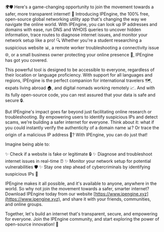🌍🛡️ Here's a game-changing opportunity to join the movement towards a safer, more transparent internet! 🚀 Introducing IPEngine, the 100% free, open-source global networking utility app that's changing the way we navigate the online world. With IPEngine, you can look up IP addresses and domains with ease, run DNS and WHOIS queries to uncover hidden information, trace routes to diagnose internet issues, and monitor your network setup like a pro! 🔍 Whether you're a student researching a suspicious website 📊, a remote worker troubleshooting a connectivity issue 🌐, or a small business owner protecting your online presence 💼, IPEngine has got you covered.

This powerful tool is designed to be accessible to everyone, regardless of their location or language proficiency. With support for all languages and regions, IPEngine is the perfect companion for international travelers 🗺️, expats living abroad 🏠, and digital nomads working remotely 📈. And with its fully open-source code, you can rest assured that your data is safe and secure 🔒.

But IPEngine's impact goes far beyond just facilitating online research or troubleshooting. By empowering users to identify suspicious IPs and detect scams, we're building a safer internet for everyone. Think about it: what if you could instantly verify the authenticity of a domain name 📊? Or trace the origin of a malicious IP address 👀? With IPEngine, you can do just that!

Imagine being able to:

✨ Check if a website is fake or legitimate 🔒
✨ Diagnose and troubleshoot internet issues in real-time ⏰
✨ Monitor your network setup for potential vulnerabilities 🛡️
✨ Stay one step ahead of cybercriminals by identifying suspicious IPs 👀

IPEngine makes it all possible, and it's available to anyone, anywhere in the world. So why not join the movement towards a safer, smarter internet? Download IPEngine today from our website [https://www.ipengine.xyz](https://www.ipengine.xyz), and share it with your friends, communities, and online groups.

Together, let's build an internet that's transparent, secure, and empowering for everyone. Join the IPEngine community, and start exploring the power of open-source innovation! 🌟